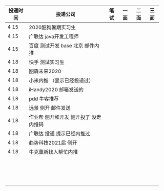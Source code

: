 |投递时间| 投递公司 | 笔试 | 一面 | 二面 | 三面 |
| -------- | ---- | ---- | ---- | ---- | ---- |
| 4 15 | 2020酷狗暑期实习生 |      |      |      |      |
| 4 15 | 广联达 java开发工程师 |      |      |      |      |
| 4 15 | 百度 测试开发 base 北京 邮件内推 |      |      |      |      |
| 4 18 | 快手 测试实习生 | | | | |
| 4 18 | 图森未来2020 | | | | |
| 4 18 | 小米内推 （显示已经投递过） | | | | |
| 4 18 | iHandy2020 邮箱发送的 | | | | |
| 4 18 | pdd 牛客推荐 | | | | |
| 4 18 | 远景  侧开 邮件发送 | | | | |
| 4 18 | 作业帮 侧开和开发 侧开投了 没走内推码 | | | | |
| 4 18 | 广联达 投递 提示已经内推过 | | | | |
| 4 18 | 趋势科技2021届 侧开 | | | | |
| 4 18 | 牛克重新找人帮忙内推 | | | | |
|  |  | | | | |
|  |  | | | | |
|  |  | | | | |
|  |  | | | | |
|  |  | | | | |
|  |  | | | | |
|  |  | | | | |
|  |  | | | | |
|  |  | | | | |
|  |  | | | | |
|  |  | | | | |
|  |  | | | | |
|  |  | | | | |
|  |  | | | | |
|  |  | | | | |
|  |  | | | | |





